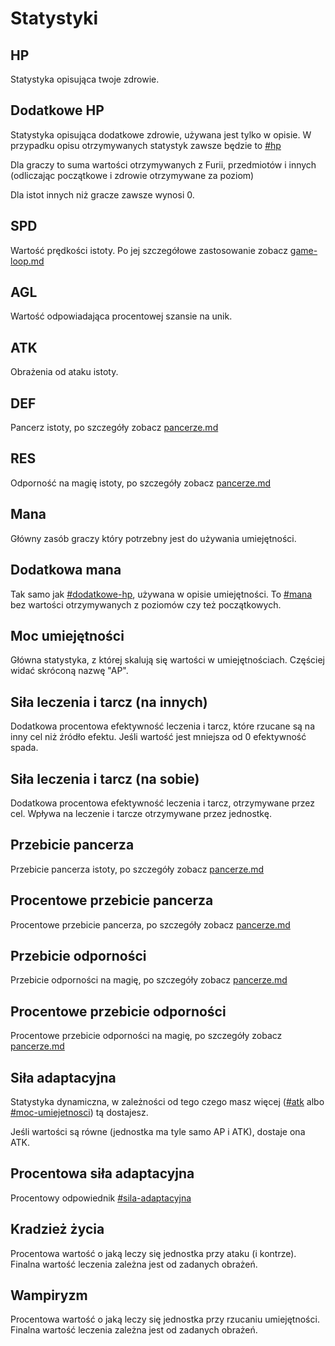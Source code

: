 # Statystyki

## HP

Statystyka opisująca twoje zdrowie.

## Dodatkowe HP

Statystyka opisująca dodatkowe zdrowie, używana jest tylko w opisie. W przypadku opisu otrzymywanych statystyk zawsze będzie to [#hp](statystyki.md#hp "mention")



Dla graczy to suma wartości otrzymywanych z Furii, przedmiotów i innych (odliczając początkowe i zdrowie otrzymywane za poziom)

Dla istot innych niż gracze zawsze wynosi 0.

## SPD

Wartość prędkości istoty. Po jej szczegółowe zastosowanie zobacz [game-loop.md](../walka/game-loop.md "mention")

## AGL

Wartość odpowiadająca procentowej szansie na unik.

## ATK

Obrażenia od ataku istoty.

## DEF

Pancerz istoty, po szczegóły zobacz [pancerze.md](pancerze.md "mention")

## RES

Odporność na magię istoty, po szczegóły zobacz [pancerze.md](pancerze.md "mention")

## Mana

Główny zasób graczy który potrzebny jest do używania umiejętności.

## Dodatkowa mana

Tak samo jak [#dodatkowe-hp](statystyki.md#dodatkowe-hp "mention"), używana w opisie umiejętności. To [#mana](statystyki.md#mana "mention") bez wartości otrzymywanych z poziomów czy też początkowych.

## Moc umiejętności

Główna statystyka, z której skalują się wartości w umiejętnościach. Częściej widać skróconą nazwę "AP".

## Siła leczenia i tarcz (na innych)

Dodatkowa procentowa efektywność leczenia i tarcz, które rzucane są na inny cel niż źródło efektu. Jeśli wartość jest mniejsza od 0 efektywność spada.

## Siła leczenia i tarcz (na sobie)

Dodatkowa procentowa efektywność leczenia i tarcz, otrzymywane przez cel. Wpływa na leczenie i tarcze otrzymywane przez jednostkę.

## Przebicie pancerza

Przebicie pancerza istoty, po szczegóły zobacz [pancerze.md](pancerze.md "mention")

## Procentowe przebicie pancerza

Procentowe przebicie pancerza, po szczegóły zobacz [pancerze.md](pancerze.md "mention")

## Przebicie odporności

Przebicie odporności na magię, po szczegóły zobacz [pancerze.md](pancerze.md "mention")

## Procentowe przebicie odporności

Procentowe przebicie odporności na magię, po szczegóły zobacz [pancerze.md](pancerze.md "mention")

## Siła adaptacyjna

Statystyka dynamiczna, w zależności od tego czego masz więcej ([#atk](statystyki.md#atk "mention") albo [#moc-umiejetnosci](statystyki.md#moc-umiejetnosci "mention")) tą dostajesz.&#x20;

Jeśli wartości są równe (jednostka ma tyle samo AP i ATK), dostaje ona ATK.

## Procentowa siła adaptacyjna

Procentowy odpowiednik [#sila-adaptacyjna](statystyki.md#sila-adaptacyjna "mention")

## Kradzież życia

Procentowa wartość o jaką leczy się jednostka przy ataku (i kontrze). Finalna wartość leczenia zależna jest od zadanych obrażeń.

## Wampiryzm

Procentowa wartość o jaką leczy się jednostka przy rzucaniu umiejętności. Finalna wartość leczenia zależna jest od zadanych obrażeń.

